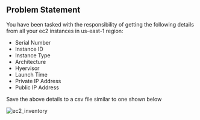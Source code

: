 ## Problem Statement

You have been tasked with the responsibility of getting the following details from all your ec2 instances in us-east-1 region: 
- Serial Number 
- Instance ID 
- Instance Type 
- Architecture 
- Hyervisor 
- Launch Time 
- Private IP Address 
- Public IP Address  

 Save the above details to a csv file similar to one shown below
 

![ec2_inventory](https://github.com/papa28x4/AWS_Automation_with_Python_and_Boto3/assets/45360667/9b6b80fd-8ac4-4f56-8aa7-9944f3cd1c64)
